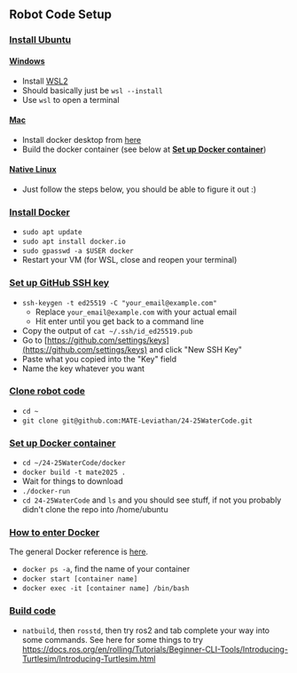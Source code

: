 ## **Robot Code Setup**

### [**Install Ubuntu**](#install-ubuntu)
#### [**Windows**](#windows)
- Install [WSL2](https://docs.microsoft.com/en-us/windows/wsl/install-win10)
- Should basically just be `wsl --install`
- Use `wsl` to open a terminal

#### [**Mac**](#mac)
- Install docker desktop from [here](https://docs.docker.com/docker-for-mac/install/)
- Build the docker container (see below at [**Set up Docker container**](#set-up-docker-container))

#### [**Native Linux**](#native)
- Just follow the steps below, you should be able to figure it out :) 

### [**Install Docker**](#install-docker)
- `sudo apt update`
- `sudo apt install docker.io`
- `sudo gpasswd -a $USER docker`
- Restart your VM (for WSL, close and reopen your terminal)

### [**Set up GitHub SSH key**](#set-up-github-ssh-key)
- `ssh-keygen -t ed25519 -C "your_email@example.com"`
    - Replace `your_email@example.com` with your actual email
    - Hit enter until you get back to a command line
- Copy the output of `cat ~/.ssh/id_ed25519.pub`
- Go to [https://github.com/settings/keys](https://github.com/settings/keys) and click "New SSH Key"
- Paste what you copied into the "Key" field
- Name the key whatever you want

### [**Clone robot code**](#clone-robot-code)
- `cd ~`
- `git clone git@github.com:MATE-Leviathan/24-25WaterCode.git`

### [**Set up Docker container**](#set-up-docker-container)
- `cd ~/24-25WaterCode/docker`
- `docker build -t mate2025 .`
- Wait for things to download
- `./docker-run`
- `cd 24-25WaterCode` and `ls` and you should see stuff, if not you probably didn't clone the repo into /home/ubuntu 


### [**How to enter Docker**](#how-to-enter-docker)
The general Docker reference is [here](/tools/docker.md).
- `docker ps -a`, find the name of your container
- `docker start [container name]`
- `docker exec -it [container name] /bin/bash`

### [**Build code**](#build-code)
- `natbuild`, then `rosstd`, then try ros2 and tab complete your way into some commands. See here for some things to try https://docs.ros.org/en/rolling/Tutorials/Beginner-CLI-Tools/Introducing-Turtlesim/Introducing-Turtlesim.html
